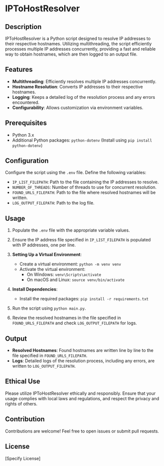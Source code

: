 # IPToHostResolver

## Description
IPToHostResolver is a Python script designed to resolve IP addresses to their respective hostnames. Utilizing multithreading, the script efficiently processes multiple IP addresses concurrently, providing a fast and reliable way to obtain hostnames, which are then logged to an output file.

## Features
- **Multithreading**: Efficiently resolves multiple IP addresses concurrently.
- **Hostname Resolution**: Converts IP addresses to their respective hostnames.
- **Logging**: Keeps a detailed log of the resolution process and any errors encountered.
- **Configurability**: Allows customization via environment variables.

## Prerequisites
- Python 3.x
- Additional Python packages: `python-dotenv` (Install using `pip install python-dotenv`)

## Configuration
Configure the script using the `.env` file. Define the following variables:
- `IP_LIST_FILEPATH`: Path to the file containing the IP addresses to resolve.
- `NUMBER_OF_THREADS`: Number of threads to use for concurrent resolution.
- `FOUND_URLS_FILEPATH`: Path to the file where resolved hostnames will be written.
- `LOG_OUTPUT_FILEPATH`: Path to the log file.

## Usage
1. Populate the `.env` file with the appropriate variable values.
2. Ensure the IP address file specified in `IP_LIST_FILEPATH` is populated with IP addresses, one per line.
3. **Setting Up a Virtual Environment**:
   - Create a virtual environment: `python -m venv venv`
   - Activate the virtual environment:
     - On Windows: `venv\Scripts\activate`
     - On macOS and Linux: `source venv/bin/activate`

4. **Install Dependencies**:
   - Install the required packages: `pip install -r requirements.txt`
5. Run the script using `python main.py`.
6. Review the resolved hostnames in the file specified in `FOUND_URLS_FILEPATH` and check `LOG_OUTPUT_FILEPATH` for logs.

## Output
- **Resolved Hostnames**: Found hostnames are written line by line to the file specified in `FOUND_URLS_FILEPATH`.
- **Logs**: Detailed logs of the resolution process, including any errors, are written to `LOG_OUTPUT_FILEPATH`.

## Ethical Use
Please utilize IPToHostResolver ethically and responsibly. Ensure that your usage complies with local laws and regulations, and respect the privacy and rights of others.

## Contribution
Contributions are welcome! Feel free to open issues or submit pull requests.

## License
[Specify License]

